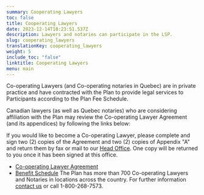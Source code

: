 ```yaml
---
summary: Cooperating Lawyers
toc: false
title: Cooperating Lawyers
date: 2023-12-14T18:23:51.537Z
description: Lawyers and notaries can participate in the LSP.
slug: cooperating_lawyers
translationKey: cooperating_lawyers
weight: 5
include_toc: "false"
linktitle: Cooperating Lawyers
menu: main
---
```

Co-operating Lawyers (and Co-operating notaries in Quebec) are in private practice and have contracted with the Plan to provide legal services to Participants according to the Plan Fee Schedule.  

Canadian lawyers (as well as Quebec notaries) who are considering affiliation with the Plan may review the Co-operating Lawyer Agreement (and its appendices) by following the links below:  

If you would like to become a Co-operating Lawyer, please complete and sign two (2) copies of the Agreement and two (2) copies of Appendix "A" and return them by fax or mail to our [Head Office](/post/about/#head-office). One copy will be returned to you once it has been signed at this office.  

* [Co-operating Lawyer Agreement](/img/2025-co-operating-lawyer-agreement.pdf)
* [Benefit Schedule](/img/2025_1-benefit-schedule-full.pdf)
 ﻿
The Plan has more than 700 Co-operating Lawyers and Notaries in locations across the country. For further information [contact us](/post/about/#contact-us) or call 1-800-268-7573.